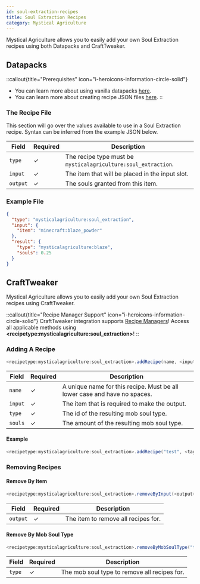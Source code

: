 ```yaml
---
id: soul-extraction-recipes
title: Soul Extraction Recipes
category: Mystical Agriculture
---
```


Mystical Agriculture allows you to easily add your own Soul Extraction recipes using both Datapacks and CraftTweaker.

## Datapacks

::callout{title="Prerequisites" icon="i-heroicons-information-circle-solid"}
- You can learn more about using vanilla datapacks <a href="https://minecraft.gamepedia.com/Data_pack" target="_blank">here</a>.
- You can learn more about creating recipe JSON files <a href="https://minecraft.gamepedia.com/Recipe" target="_blank">here</a>.
::

### The Recipe File

This section will go over the values available to use in a Soul Extraction recipe. Syntax can be inferred from the example JSON below.

| Field    | Required | Description                                                    |
|----------|----------|----------------------------------------------------------------|
| `type`   | ✓        | The recipe type must be `mysticalagriculture:soul_extraction`. |
| `input`  | ✓        | The item that will be placed in the input slot.                |
| `output` | ✓        | The souls granted from this item.                              |

### Example File

```json
{
  "type": "mysticalagriculture:soul_extraction",
  "input": {
    "item": "minecraft:blaze_powder"
  },
  "result": {
    "type": "mysticalagriculture:blaze",
    "souls": 0.25
  }
}
```

## CraftTweaker

Mystical Agriculture allows you to easily add your own Soul Extraction recipes using CraftTweaker.

::callout{title="Recipe Manager Support" icon="i-heroicons-information-circle-solid"}
CraftTweaker integration supports <a href="https://docs.blamejared.com/1.21.1/en/tutorial/Recipes/RecipeManagers" target="_blank">Recipe Managers</a>! Access all applicable methods using **\<recipetype:mysticalagriculture:soul_extraction\>**!
::

### Adding A Recipe

```java
<recipetype:mysticalagriculture:soul_extraction>.addRecipe(name, <input>, "type", souls);
```

| Field   | Required | Description                                                               |
|---------|----------|---------------------------------------------------------------------------|
| `name`  | ✓        | A unique name for this recipe. Must be all lower case and have no spaces. |
| `input` | ✓        | The item that is required to make the output.                             |
| `type`  | ✓        | The id of the resulting mob soul type.                                    |
| `souls` | ✓        | The amount of the resulting mob soul type.                                |

#### Example

```java
<recipetype:mysticalagriculture:soul_extraction>.addRecipe("test", <tag:item:c:ingots/iron>, "mysticalagriculture:spider", 0.5);
```

### Removing Recipes
#### Remove By Item

```java
<recipetype:mysticalagriculture:soul_extraction>.removeByInput(<output>);
```

| Field    | Required | Description                         |
|----------|----------|-------------------------------------|
| `output` | ✓        | The item to remove all recipes for. |

#### Remove By Mob Soul Type

```java
<recipetype:mysticalagriculture:soul_extraction>.removeByMobSoulType("type");
```

| Field  | Required | Description                                  |
|--------|----------|----------------------------------------------|
| `type` | ✓        | The mob soul type to remove all recipes for. |
